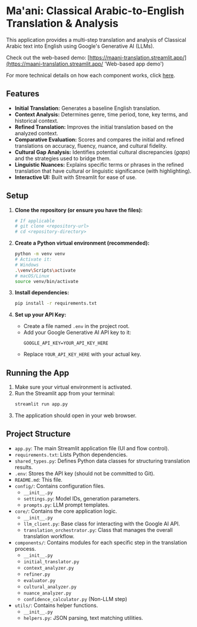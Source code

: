 # Ma'ani: Classical Arabic-to-English Translation & Analysis

This application provides a multi-step translation and analysis of Classical Arabic text into English using Google's Generative AI (LLMs).

Check out the web-based demo: [https://maani-translation.streamlit.app/](https://maani-translation.streamlit.app/ 'Web-based app demo')

For more technical details on how each component works, click [here](https://github.com/AbdelbassetD/Maani_Streamlit/blob/main/System_Description.md).

## Features

-   **Initial Translation:** Generates a baseline English translation.
-   **Context Analysis:** Determines genre, time period, tone, key terms, and historical context.
-   **Refined Translation:** Improves the initial translation based on the analyzed context.
-   **Comparative Evaluation:** Scores and compares the initial and refined translations on accuracy, fluency, nuance, and cultural fidelity.
-   **Cultural Gap Analysis:** Identifies potential cultural discrepancies (_gaps_) and the strategies used to bridge them.
-   **Linguistic Nuances:** Explains specific terms or phrases in the refined translation that have cultural or linguistic significance (with highlighting).
-   **Interactive UI:** Built with Streamlit for ease of use.

## Setup

1. **Clone the repository (or ensure you have the files):**

    ```bash
    # If applicable
    # git clone <repository-url>
    # cd <repository-directory>
    ```

2. **Create a Python virtual environment (recommended):**

    ```bash
    python -m venv venv
    # Activate it:
    # Windows
    .\venv\Scripts\activate
    # macOS/Linux
    source venv/bin/activate
    ```

3. **Install dependencies:**

    ```bash
    pip install -r requirements.txt
    ```

4. **Set up your API Key:**

    - Create a file named `.env` in the project root.
    - Add your Google Generative AI API key to it:
        ```.env
        GOOGLE_API_KEY=YOUR_API_KEY_HERE
        ```
    - Replace `YOUR_API_KEY_HERE` with your actual key.

## Running the App

1. Make sure your virtual environment is activated.
2. Run the Streamlit app from your terminal:
    ```bash
    streamlit run app.py
    ```
3. The application should open in your web browser.

## Project Structure

-   `app.py`: The main Streamlit application file (UI and flow control).
-   `requirements.txt`: Lists Python dependencies.
-   `shared_types.py`: Defines Python data classes for structuring translation results.
-   `.env`: Stores the API key (should not be committed to Git).
-   `README.md`: This file.
-   `config/`: Contains configuration files.
    -   `__init__.py`
    -   `settings.py`: Model IDs, generation parameters.
    -   `prompts.py`: LLM prompt templates.
-   `core/`: Contains the core application logic.
    -   `__init__.py`
    -   `llm_client.py`: Base class for interacting with the Google AI API.
    -   `translation_orchestrator.py`: Class that manages the overall translation workflow.
-   `components/`: Contains modules for each specific step in the translation process.
    -   `__init__.py`
    -   `initial_translator.py`
    -   `context_analyzer.py`
    -   `refiner.py`
    -   `evaluator.py`
    -   `cultural_analyzer.py`
    -   `nuance_analyzer.py`
    -   `confidence_calculator.py` (Non-LLM step)
-   `utils/`: Contains helper functions.
    -   `__init__.py`
    -   `helpers.py`: JSON parsing, text matching utilities.
